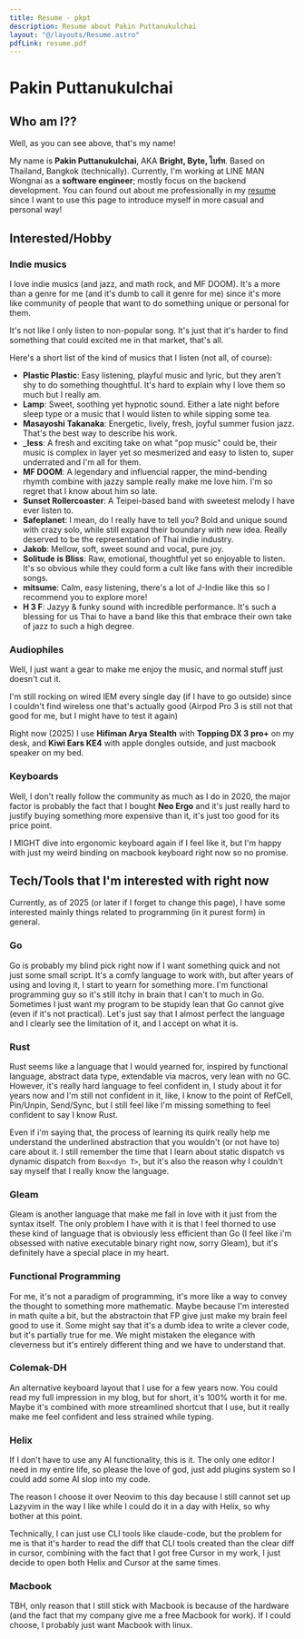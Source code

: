 ```yaml
---
title: Resume - pkpt
description: Resume about Pakin Puttanukulchai
layout: "@/layouts/Resume.astro"
pdfLink: resume.pdf
---
```


# Pakin Puttanukulchai

## Who am I??

Well, as you can see above, that's my name!

My name is **Pakin Puttanukulchai**, AKA **Bright, Byte, ไบร์ท**. Based on Thailand, Bangkok (technically).
Currently, I'm working at LINE MAN Wongnai as a **software engineer**; mostly focus on the backend development.
You can found out about me professionally in my [resume](/resume.pdf) since I want to use this page to introduce myself in more casual and personal way!


## Interested/Hobby

### Indie musics

I love indie musics (and jazz, and math rock, and MF DOOM). It's a more than a genre for me (and it's dumb to call it genre for me) since it's more like community of people that want to do something unique or personal for them.

It's not like I only listen to non-popular song. It's just that it's harder to find something that could excited me in that market, that's all.

Here's a short list of the kind of musics that I listen (not all, of course):

- **Plastic Plastic**: Easy listening, playful music and lyric, but they aren't shy to do something thoughtful. It's hard to explain why I love them so much but I really am.
- **Lamp**: Sweet, soothing yet hypnotic sound. Either a late night before sleep type or a music that I would listen to while sipping some tea.
- **Masayoshi Takanaka**: Energetic, lively, fresh, joyful summer fusion jazz. That's the best way to describe his work.
- **_less**: A fresh and exciting take on what "pop music" could be, their music is complex in layer yet so mesmerized and easy to listen to, super underrated and I'm all for them.
- **MF DOOM**: A legendary and influencial rapper, the mind-bending rhymth combine with jazzy sample really make me love him. I'm so regret that I know about him so late.
- **Sunset Rollercoaster**: A Teipei-based band with sweetest melody I have ever listen to.
- **Safeplanet**: I mean, do I really have to tell you? Bold and unique sound with crazy solo, while still expand their boundary with new idea. Really deserved to be the representation of Thai indie industry.
- **Jakob**: Mellow, soft, sweet sound and vocal, pure joy.
- **Solitude is Bliss**: Raw, emotional, thoughtful yet so enjoyable to listen. It's so obvious while they could form a cult like fans with their  incredible songs.
- **mitsume**: Calm, easy listening, there's a lot of J-Indie like this so I recommend you to explore more!
- **H 3 F**: Jazyy & funky sound with incredible performance. It's such a blessing for us Thai to have a band like this that embrace their own take of jazz to such a high degree.

### Audiophiles

Well, I just want a gear to make me enjoy the music, and normal stuff just doesn't cut it.

I'm still rocking on wired IEM every single day (if I have to go outside) since I couldn't find wireless one that's actually good (Airpod Pro 3 is still not that good for me, but I might have to test it again)

Right now (2025) I use **Hifiman Arya Stealth** with **Topping DX 3 pro+** on my desk, and **Kiwi Ears KE4** with apple dongles outside, and just macbook speaker on my bed.

### Keyboards

Well, I don't really follow the community as much as I do in 2020, the major factor is probably the fact that I bought **Neo Ergo** and it's just really hard to justify buying something more expensive than it, it's just too good for its price point.

I MIGHT dive into ergonomic keyboard again if I feel like it, but I'm happy with just my weird binding on macbook keyboard right now so no promise.


## Tech/Tools that I'm interested with right now

Currently, as of 2025 (or later if I forget to change this page), I have some interested mainly things related to programming (in it purest form) in general.


### Go

Go is probably my blind pick right now if I want something quick and not just some small script. It's a comfy language to work with, but after years of using and loving it, I start to yearn for something more. I'm functional programming guy so it's still itchy in brain that I can't to much in Go. Sometimes I just want my program to be stupidy lean that Go cannot give (even if it's not practical). Let's just say that I almost perfect the language and I clearly see the limitation of it, and I accept on what it is.

### Rust

Rust seems like a language that I would yearned for, inspired by functional language, abstract data type, extendable via macros, very lean with no GC. However, it's really hard language to feel confident in, I study about it for years now and I'm still not confident in it, like, I know to the point of RefCell, Pin/Unpin, Send/Sync, but I still feel like I'm missing something to feel confident to say I know Rust.

Even if i'm saying that, the process of learning its quirk really help me understand the underlined abstraction that you wouldn't (or not have to) care about it. I still remember the time that I learn about static dispatch vs dynamic dispatch from `Box<dyn T>`, but it's also the reason why I couldn't say myself that I really know the language.

### Gleam

Gleam is another language that make me fall in love with it just from the syntax itself. The only problem I have with it is that I feel thorned to use these kind of language that is obviously less efficient than Go (I feel like i'm obsessed with native executable binary right now, sorry Gleam), but it's definitely have a special place in my heart.

### Functional Programming

For me, it's not a paradigm of programming, it's more like a way to convey the thought to something more mathematic. Maybe because I'm interested in math quite a bit, but the abstractoin that FP give just make my brain feel good to use it. Some might say that it's a dumb idea to write a clever code, but it's partially true for me. We might mistaken the elegance with cleverness but it's entirely different thing and we have to understand that. 

### Colemak-DH

An alternative keyboard layout that I use for a few years now. You could read my full impression in my blog, but for short, it's 100% worth it for me. Maybe it's combined with more streamlined shortcut that I use, but it really make me feel confident and less strained while typing.

### Helix

If I don't have to use any AI functionality, this is it. The only one editor I need in my entire life, so please the love of god, just add plugins system so I could add some AI slop into my code.

The reason I choose it over Neovim to this day because I still cannot set up Lazyvim in the way I like while I could do it in a day with Helix, so why bother at this point.

Technically, I can just use CLI tools like claude-code, but the problem for me is that it's harder to read the diff that CLI tools created than the clear diff in cursor, combining with the fact that I got free Cursor in my work, I just decide to open both Helix and Cursor at the same times.

### Macbook

TBH, only reason that I still stick with Macbook is because of the hardware (and the fact that my company give me a free Macbook for work). If I could choose, I probably just want Macbook with linux.

